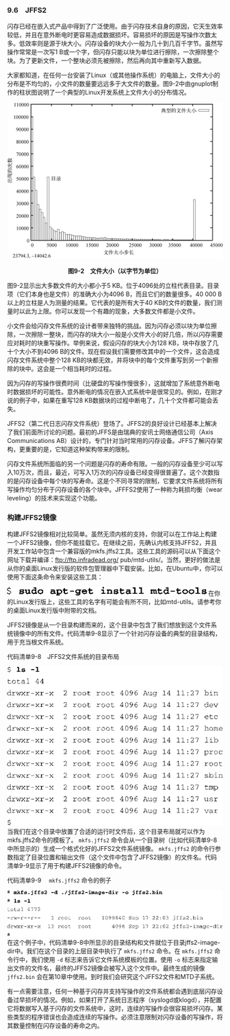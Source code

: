 ### 9.6　JFFS2

闪存已经在嵌入式产品中得到了广泛使用。由于闪存技术自身的原因，它天生效率较低，并且在意外断电时更容易造成数据损坏。容易损坏的原因是写操作次数太多。低效率则是源于块大小。闪存设备的块大小一般为几十到几百千字节。虽然写操作常常是一次写1 B或一个字，但闪存只能以块为单位进行擦除，一次擦除整个块。为了更新文件，一个整块必须先被擦除，然后再向其中重新写入数据。

大家都知道，在任何一台安装了Linux（或其他操作系统）的电脑上，文件大小的分布是不均匀的，小文件的数量要远远多于大文件的数量。图9-2中由gnuplot制作的柱状图说明了一个典型的Linux开发系统上文件大小的分布情况。

![205.png](../images/205.png)
<center class="my_markdown"><b class="my_markdown">图9-2　文件大小（以字节为单位）</b></center>

图9-2显示出大多数文件的大小都小于5 KB。位于4096处的立柱代表目录。目录项（它们本身也是文件）的准确大小为4096 B，而且它们的数量很多。40 000 B以上的立柱是人为测量的结果。它代表的是所有大于40 KB的文件的数量，我们测量时以此为上限。你可以发现一个有趣的现象，大多数文件都是小文件。

小文件会给闪存文件系统的设计者带来独特的挑战。因为闪存必须以块为单位擦除，一次擦除一整块，而闪存的块大小一般是小文件大小的好几倍，所以闪存需要应对耗时的块重写操作。举例来说，假设闪存的块大小为128 KB，块中存放了几十个大小不到4096 B的文件。现在假设我们需要修改其中的一个文件，这会造成闪存文件系统中整个128 KB的块都无效，并将块中的每个文件重写到另一个新擦除的块中。这会是一个相当耗时的过程。

因为闪存的写操作很费时间（比硬盘的写操作慢很多），这就增加了系统意外断电时数据损坏的可能性。意外断电的情况在嵌入式系统中是很常见的。例如，在刚才说的例子中，如果在重写128 KB数据块的过程中断电了，几十个文件都可能会丢失。

JFFS2（第二代日志闪存文件系统）登场了。JFFS2的良好设计已经基本上解决了我们前面所讨论的问题。最初的JFFS是由瑞典的安讯士网络通信公司（Axis Communications AB）设计的，专门针对当时常用的闪存设备。JFFS了解闪存架构，更重要的是，它知道这种架构带来的限制。

闪存文件系统所面临的另一个问题是闪存的寿命有限。一般的闪存设备至少可以写入10万次，而且，最近，可写入1万次的闪存设备已经变得很普遍了。这个次数指的是闪存设备中每个块的写寿命。这是个不同寻常的限制，它要求文件系统将所有写操作均匀分布于闪存设备的各个块中。JFFFS2使用了一种称为耗损均衡（wear leveling）的技术来实现这个功能。

### 构建JFFS2镜像

构建JFFS2镜像相对比较简单。虽然无须内核的支持，你就可以在工作站上构建一个JFFS2镜像，但你不能挂载它。在继续之前，先确认内核支持JFFS2，并且开发工作站中包含一个兼容版的mkfs.jffs2工具。这些工具的源码可以从下面这个网址下载并编译：ftp://ftp.infradead.org/ pub/mtd-utils/。当然，更好的做法是从你的桌面Linux发行版的软件包管理器中下载安装。比如，在Ubuntu中，你可以使用下面这条命令来安装这些工具：



![206.png](../images/206.png)
在你的Linux发行版上，这些工具的名字有可能会有所不同，比如mtd-utils。请参考你的桌面Linux发行版中附带的文档。

JFFS2镜像是从一个目录构建而来的，这个目录中包含了我们想放到这个文件系统镜像中的所有文件。代码清单9-8显示了一个针对闪存设备的典型的目录结构，用于充当根文件系统。

代码清单9-8　JFFS2文件系统的目录布局



![207.png](../images/207.png)
当我们在这个目录中放置了合适的运行时文件后，这个目录布局就可以作为mkfs.jffs2命令的模板了。 `mkfs.jffs2` 命令会从一个目录树（比如代码清单9-8中所显示的）生成一个格式化好的JFFS2文件系统镜像。 `mkfs.jffs2` 的命令行参数指定了目录位置和输出文件（这个文件中包含了JFFS2镜像）的文件名。代码清单9-9显示了用于构建JFFS2镜像的命令。

代码清单9-9　 `mkfs.jffs2` 命令的例子



![208.png](../images/208.png)
在这个例子中，代码清单9-8中所显示的目录结构和文件就位于目录jffs2-image-dir中。我们在这个目录的上层目录中执行了 `mkfs.jffs2` 命令。在 `mkfs.jffs2` 命令行中，我们使用 `-d` 标志来告诉它文件系统模板的位置。使用 `-o` 标志来指定输出文件的文件名，最终的JFFS2镜像会被写入这个文件中。最终生成的镜像 `jffs2.bin` 会在第10章中使用。到时我们会研究这个JFFS2文件和MTD子系统。

有一点需要注意，任何一种基于闪存并支持写操作的文件系统都会遇到底层闪存设备过早损坏的情况。例如，如果打开了系统日志程序（syslogd或klogd），并配置它将数据写入基于闪存的文件系统中，这时，连续的写操作会很容易损坏闪存。某些类型的程序错误也会造成连续的写操作。必须注意限制对闪存设备的写操作，将其数量控制在闪存设备的寿命之内。


